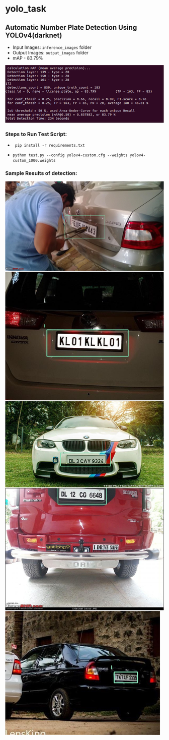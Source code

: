 # yolo_task

## Automatic Number Plate Detection Using YOLOv4(darknet)
- Input Images:     ` inference_images ` folder
- Output Images:    ` output_images ` folder
- mAP - 83.79%

![](assets/map.png)
### Steps to Run Test Script:

- ` pip install -r requirements.txt`

- `python test.py --config yolov4-custom.cfg --weights yolov4-custom_1000.weights` 

### Sample Results of detection: 
![](assets/1.jpg)
![](assets/9.jpg)
![](assets/12.jpg)
![](assets/19.jpg)
![](assets/26.jpg)
